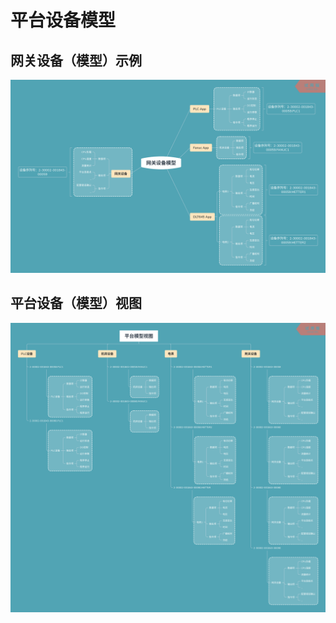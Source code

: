 # 平台设备模型

## 网关设备（模型）示例

![网关设备模型示例](images/网关设备模型.png)

## 平台设备（模型）视图

![平台模型视图](images/平台模型视图.png)
